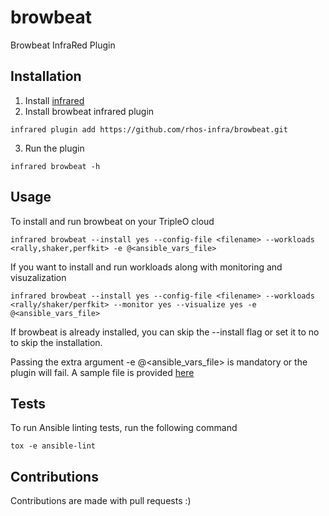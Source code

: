 # browbeat
Browbeat InfraRed Plugin


## Installation

1. Install [infrared](https://github.com/redhat-openstack/infrared)
2. Install browbeat infrared plugin

```
infrared plugin add https://github.com/rhos-infra/browbeat.git
```
3. Run the plugin

```
infrared browbeat -h
```

## Usage

To install and run browbeat on your TripleO cloud
 
```
infrared browbeat --install yes --config-file <filename> --workloads <rally,shaker,perfkit> -e @<ansible_vars_file>
```

If you want to install and run workloads along with monitoring and visuzalization

```
infrared browbeat --install yes --config-file <filename> --workloads <rally/shaker/perfkit> --monitor yes --visualize yes -e @<ansible_vars_file>
```
If browbeat is already installed, you can skip the --install flag or set it to no to skip the installation.

Passing the extra argument -e @<ansible_vars_file> is mandatory or the plugin will fail. A sample file is provided [here](vars/all.yml)
    
## Tests

To run Ansible linting tests, run the following command

```
tox -e ansible-lint

```
## Contributions

Contributions are made with pull requests :)
